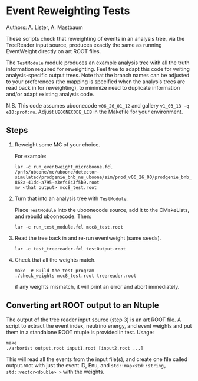 Event Reweighting Tests
=======================
Authors: A. Lister, A. Mastbaum

These scripts check that reweighting of events in an analysis tree, via the
TreeReader input source, produces exactly the same as running EventWeight
directly on art ROOT files.

The `TestModule` module produces an example analysis tree with all the truth
information required for reweighting. Feel free to adapt this code for
writing analysis-specific output trees. Note that the branch names can be
adjusted to your preferences (the mapping is specified when the analysis trees
are read back in for reweighting), to minimize need to duplicate information
and/or adapt existing analysis code.

N.B. This code assumes uboonecode `v06_26_01_12` and
gallery `v1_03_13 -q e10:prof:nu`. Adjust `UBOONECODE_LIB` in the Makefile
for your environment.

Steps
-----

1. Reweight some MC of your choice.

   For example:

    ```
    lar -c run_eventweight_microboone.fcl /pnfs/uboone/mc/uboone/detector-simulated/prodgenie_bnb_nu_uboone/sim/prod_v06_26_00/prodgenie_bnb_nu_uboone_0_20170228T015121_gen2_0aa93a49-868a-41dd-a795-e3ef4643f5b9.root
    mv <that output> mcc8_test.root
    ```

2. Turn that into an analysis tree with `TestModule`.

   Place `TestModule` into the uboonecode source, add it to the CMakeLists,
   and rebuild uboonecode. Then:

    ```
    lar -c run_test_module.fcl mcc8_test.root
    ```

3. Read the tree back in and re-run eventweight (same seeds).

    ```
    lar -c test_treereader.fcl testOutput.root
    ```

4. Check that all the weights match.

    ```
    make  # Build the test program
    ./check_weights mcc8_test.root treereader.root
    ```

   if any weights mismatch, it will print an error and abort immediately.

Converting art ROOT output to an Ntuple
---------------------------------------
The output of the tree reader input source (step 3) is an art ROOT file. A
script to extract the event index, neutrino energy, and event weights and
put them in a standalone ROOT ntuple is provided in test. Usage:

    make
    ./arborist output.root input1.root [input2.root ...]

This will read all the events from the input file(s), and create one file
called output.root with just the event ID, Enu, and
`std::map<std::string, std::vector<double> >` with the weights.

